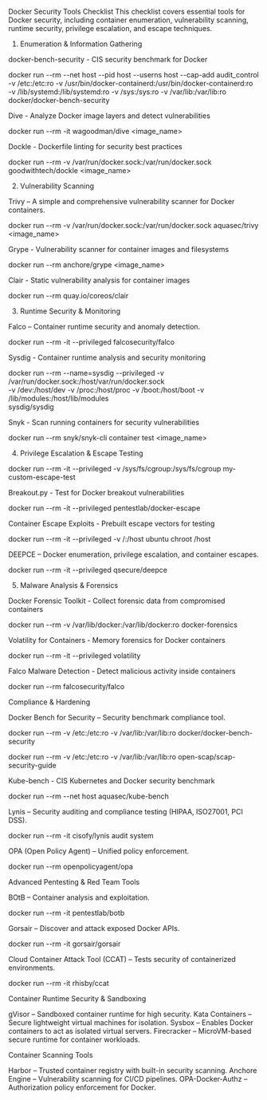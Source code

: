 Docker Security Tools Checklist
This checklist covers essential tools for Docker security, including container enumeration, vulnerability scanning, runtime security, privilege escalation, and escape techniques.

1. Enumeration & Information Gathering

docker-bench-security - CIS security benchmark for Docker

docker run --rm --net host --pid host --userns host --cap-add audit_control \
-v /etc:/etc:ro -v /usr/bin/docker-containerd:/usr/bin/docker-containerd:ro \
-v /lib/systemd:/lib/systemd:ro -v /sys:/sys:ro -v /var/lib:/var/lib:ro \
docker/docker-bench-security

Dive - Analyze Docker image layers and detect vulnerabilities

docker run --rm -it wagoodman/dive <image_name>

Dockle - Dockerfile linting for security best practices

docker run --rm -v /var/run/docker.sock:/var/run/docker.sock goodwithtech/dockle <image_name>

2. Vulnerability Scanning

Trivy – A simple and comprehensive vulnerability scanner for Docker containers.

docker run --rm -v /var/run/docker.sock:/var/run/docker.sock aquasec/trivy <image_name>

Grype - Vulnerability scanner for container images and filesystems

docker run --rm anchore/grype <image_name>

Clair - Static vulnerability analysis for container images

docker run --rm quay.io/coreos/clair

3. Runtime Security & Monitoring

Falco – Container runtime security and anomaly detection.

docker run --rm -it --privileged falcosecurity/falco

Sysdig - Container runtime analysis and security monitoring

docker run --rm --name=sysdig --privileged -v /var/run/docker.sock:/host/var/run/docker.sock \
-v /dev:/host/dev -v /proc:/host/proc -v /boot:/host/boot -v /lib/modules:/host/lib/modules \
sysdig/sysdig

Snyk - Scan running containers for security vulnerabilities

docker run --rm snyk/snyk-cli container test <image_name>

4. Privilege Escalation & Escape Testing

docker run --rm -it --privileged -v /sys/fs/cgroup:/sys/fs/cgroup my-custom-escape-test

Breakout.py - Test for Docker breakout vulnerabilities

docker run --rm -it --privileged pentestlab/docker-escape

Container Escape Exploits - Prebuilt escape vectors for testing

docker run --rm -it --privileged -v /:/host ubuntu chroot /host

DEEPCE – Docker enumeration, privilege escalation, and container escapes.

docker run --rm -it --privileged qsecure/deepce

5. Malware Analysis & Forensics

Docker Forensic Toolkit - Collect forensic data from compromised containers

docker run --rm -v /var/lib/docker:/var/lib/docker:ro docker-forensics

Volatility for Containers - Memory forensics for Docker containers

docker run --rm -it --privileged volatility

Falco Malware Detection - Detect malicious activity inside containers

docker run --rm falcosecurity/falco

Compliance & Hardening

Docker Bench for Security – Security benchmark compliance tool.

docker run --rm -v /etc:/etc:ro -v /var/lib:/var/lib:ro docker/docker-bench-security

docker run --rm -v /etc:/etc:ro -v /var/lib:/var/lib:ro open-scap/scap-security-guide

Kube-bench - CIS Kubernetes and Docker security benchmark

docker run --rm --net host aquasec/kube-bench

Lynis – Security auditing and compliance testing (HIPAA, ISO27001, PCI DSS).

docker run --rm -it cisofy/lynis audit system

OPA (Open Policy Agent) – Unified policy enforcement.

docker run --rm openpolicyagent/opa

Advanced Pentesting & Red Team Tools

BOtB – Container analysis and exploitation.

docker run --rm -it pentestlab/botb

Gorsair – Discover and attack exposed Docker APIs.

docker run --rm -it gorsair/gorsair

Cloud Container Attack Tool (CCAT) – Tests security of containerized environments.

docker run --rm -it rhisby/ccat


Container Runtime Security & Sandboxing

gVisor – Sandboxed container runtime for high security.
Kata Containers – Secure lightweight virtual machines for isolation.
Sysbox – Enables Docker containers to act as isolated virtual servers.
Firecracker – MicroVM-based secure runtime for container workloads.

Container Scanning Tools

Harbor – Trusted container registry with built-in security scanning.
Anchore Engine – Vulnerability scanning for CI/CD pipelines.
OPA-Docker-Authz – Authorization policy enforcement for Docker.










